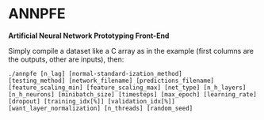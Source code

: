 # ANNPFE
<b>Artificial Neural Network Prototyping Front-End</b>

Simply compile a dataset like a C array as in the example (first columns are the outputs, other are inputs), then:
  
<code>./annpfe [n_lag] [normal-standard-ization_method] [testing_method] [network_filename] [predictions_filename] [feature_scaling_min] [feature_scaling_max] [net_type] [n_h_layers] [n_h_neurons] [minibatch_size] [timesteps] [max_epoch] [learning_rate] [dropout] [training_idx[%]] [validation_idx[%]] [want_layer_normalization] [n_threads] [random_seed]</code>
